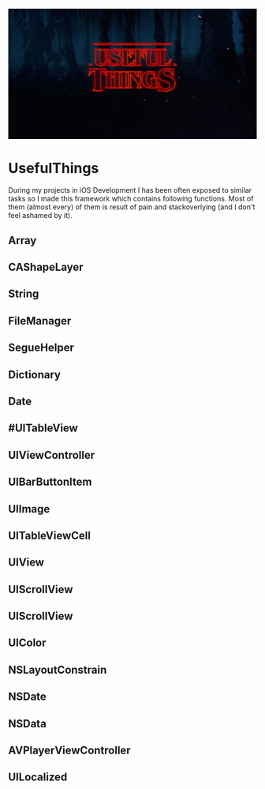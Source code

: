 ![alt text](useful-things.png "UsefulThings artwork")

#  UsefulThings

During my projects in iOS Development I has been often exposed to similar tasks so I made this framework which contains following functions. Most of them (almost every) of them is result of pain and stackoverlying (and I don't feel ashamed by it).

## Array
## CAShapeLayer
## String
## FileManager
## SegueHelper
## Dictionary
## Date
## #UITableView
## UIViewController
## UIBarButtonItem
## UIImage
## UITableViewCell
## UIView
## UIScrollView
## UIScrollView
## UIColor
## NSLayoutConstrain
## NSDate
## NSData
## AVPlayerViewController
## UILocalized




